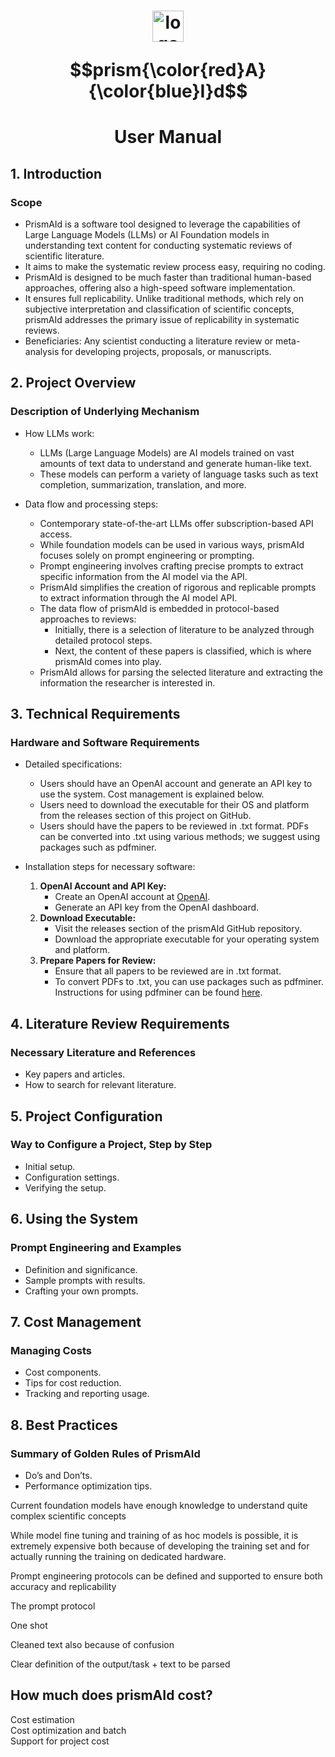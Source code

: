 # <p align="center"><img src="https://github.com/ricboer0/prismAId/blob/main/figures/prismAId_logo.png" alt="logo" width="50"/></p>$$prism{\color{red}A}{\color{blue}I}d$$
# <p align="center">User Manual</p>

## 1. Introduction
### Scope
- PrismAId is a software tool designed to leverage the capabilities of Large Language Models (LLMs) or AI Foundation models in understanding text content for conducting systematic reviews of scientific literature.
- It aims to make the systematic review process easy, requiring no coding.
- PrismAId is designed to be much faster than traditional human-based approaches, offering also a high-speed software implementation.
- It ensures full replicability. Unlike traditional methods, which rely on subjective interpretation and classification of scientific concepts, prismAId addresses the primary issue of replicability in systematic reviews.
- Beneficiaries: Any scientist conducting a literature review or meta-analysis for developing projects, proposals, or manuscripts.

## 2. Project Overview
### Description of Underlying Mechanism
- How LLMs work:
  - LLMs (Large Language Models) are AI models trained on vast amounts of text data to understand and generate human-like text.
  - These models can perform a variety of language tasks such as text completion, summarization, translation, and more.
  
- Data flow and processing steps:
  - Contemporary state-of-the-art LLMs offer subscription-based API access.
  - While foundation models can be used in various ways, prismAId focuses solely on prompt engineering or prompting.
  - Prompt engineering involves crafting precise prompts to extract specific information from the AI model via the API.
  - PrismAId simplifies the creation of rigorous and replicable prompts to extract information through the AI model API.
  - The data flow of prismAId is embedded in protocol-based approaches to reviews:
    - Initially, there is a selection of literature to be analyzed through detailed protocol steps.
    - Next, the content of these papers is classified, which is where prismAId comes into play.
  - PrismAId allows for parsing the selected literature and extracting the information the researcher is interested in.

## 3. Technical Requirements
### Hardware and Software Requirements
- Detailed specifications:
  - Users should have an OpenAI account and generate an API key to use the system. Cost management is explained below.
  - Users need to download the executable for their OS and platform from the releases section of this project on GitHub.
  - Users should have the papers to be reviewed in .txt format. PDFs can be converted into .txt using various methods; we suggest using packages such as pdfminer.
  
- Installation steps for necessary software:
  1. **OpenAI Account and API Key:**
     - Create an OpenAI account at [OpenAI](https://www.openai.com/).
     - Generate an API key from the OpenAI dashboard.
  2. **Download Executable:**
     - Visit the releases section of the prismAId GitHub repository.
     - Download the appropriate executable for your operating system and platform.
  3. **Prepare Papers for Review:**
     - Ensure that all papers to be reviewed are in .txt format.
     - To convert PDFs to .txt, you can use packages such as pdfminer. Instructions for using pdfminer can be found [here](https://pdfminersix.readthedocs.io/en/latest/).


## 4. Literature Review Requirements
### Necessary Literature and References
- Key papers and articles.
- How to search for relevant literature.

## 5. Project Configuration
### Way to Configure a Project, Step by Step
- Initial setup.
- Configuration settings.
- Verifying the setup.

## 6. Using the System
### Prompt Engineering and Examples
- Definition and significance.
- Sample prompts with results.
- Crafting your own prompts.

## 7. Cost Management
### Managing Costs
- Cost components.
- Tips for cost reduction.
- Tracking and reporting usage.

## 8. Best Practices
### Summary of Golden Rules of PrismAId
- Do’s and Don’ts.
- Performance optimization tips.


Current foundation models have enough knowledge to understand quite complex scientific concepts  

While model fine tuning and training of as hoc models is possible, it is extremely expensive both because of developing the training set and for actually running the training on dedicated hardware.  

Prompt engineering protocols can be defined and supported to ensure both accuracy and replicability  

The prompt protocol  

One shot

Cleaned text also because of confusion

Clear definition of the output/task + text to be parsed

## How much does prismAId cost?
Cost estimation  
Cost optimization and batch  
Support for project cost

